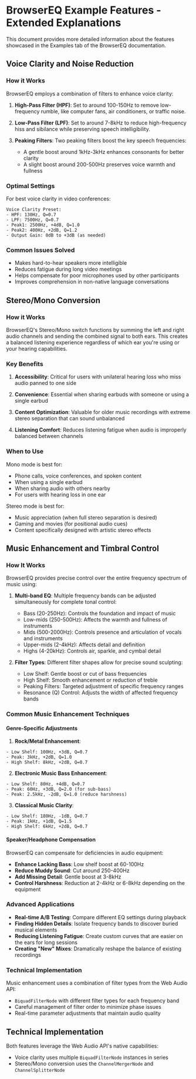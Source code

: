 # BrowserEQ Example Features - Extended Explanations

This document provides more detailed information about the features showcased in the Examples tab of the BrowserEQ documentation.

## Voice Clarity and Noise Reduction

### How it Works

BrowserEQ employs a combination of filters to enhance voice clarity:

1. **High-Pass Filter (HPF)**: Set to around 100-150Hz to remove low-frequency rumble, like computer fans, air conditioners, or traffic noise.

2. **Low-Pass Filter (LPF)**: Set to around 7-8kHz to reduce high-frequency hiss and sibilance while preserving speech intelligibility.

3. **Peaking Filters**: Two peaking filters boost the key speech frequencies:
   - A gentle boost around 1kHz-3kHz enhances consonants for better clarity
   - A slight boost around 200-500Hz preserves voice warmth and fullness

### Optimal Settings

For best voice clarity in video conferences:

```
Voice Clarity Preset:
- HPF: 130Hz, Q=0.7
- LPF: 7500Hz, Q=0.7
- Peak1: 2500Hz, +4dB, Q=1.0
- Peak2: 400Hz, +2dB, Q=1.2
- Output Gain: 0dB to +3dB (as needed)
```

### Common Issues Solved

- Makes hard-to-hear speakers more intelligible
- Reduces fatigue during long video meetings
- Helps compensate for poor microphones used by other participants
- Improves comprehension in non-native language conversations

## Stereo/Mono Conversion

### How it Works

BrowserEQ's Stereo/Mono switch functions by summing the left and right audio channels and sending the combined signal to both ears. This creates a balanced listening experience regardless of which ear you're using or your hearing capabilities.

### Key Benefits

1. **Accessibility**: Critical for users with unilateral hearing loss who miss audio panned to one side

2. **Convenience**: Essential when sharing earbuds with someone or using a single earbud

3. **Content Optimization**: Valuable for older music recordings with extreme stereo separation that can sound unbalanced

4. **Listening Comfort**: Reduces listening fatigue when audio is improperly balanced between channels

### When to Use

Mono mode is best for:
- Phone calls, voice conferences, and spoken content
- When using a single earbud
- When sharing audio with others nearby
- For users with hearing loss in one ear

Stereo mode is best for:
- Music appreciation (when full stereo separation is desired)
- Gaming and movies (for positional audio cues)
- Content specifically designed with artistic stereo effects

## Music Enhancement and Timbral Control

### How It Works

BrowserEQ provides precise control over the entire frequency spectrum of music using:

1. **Multi-band EQ**: Multiple frequency bands can be adjusted simultaneously for complete tonal control:
   - Bass (20-250Hz): Controls the foundation and impact of music
   - Low-mids (250-500Hz): Affects the warmth and fullness of instruments
   - Mids (500-2000Hz): Controls presence and articulation of vocals and instruments
   - Upper-mids (2-4kHz): Affects detail and definition
   - Highs (4-20kHz): Controls air, sparkle, and cymbal detail

2. **Filter Types**: Different filter shapes allow for precise sound sculpting:
   - Low Shelf: Gentle boost or cut of bass frequencies
   - High Shelf: Smooth enhancement or reduction of treble
   - Peaking Filters: Targeted adjustment of specific frequency ranges
   - Resonance (Q) Control: Adjusts the width of affected frequency bands

### Common Music Enhancement Techniques

#### Genre-Specific Adjustments

1. **Rock/Metal Enhancement**:
```
- Low Shelf: 100Hz, +3dB, Q=0.7
- Peak: 3kHz, +2dB, Q=1.0
- High Shelf: 8kHz, +2dB, Q=0.7
```

2. **Electronic Music Bass Enhancement**:
```
- Low Shelf: 80Hz, +4dB, Q=0.7
- Peak: 60Hz, +3dB, Q=2.0 (for sub-bass)
- Peak: 2.5kHz, -2dB, Q=1.0 (reduce harshness)
```

3. **Classical Music Clarity**:
```
- Low Shelf: 180Hz, -1dB, Q=0.7
- Peak: 1kHz, +1dB, Q=1.5
- High Shelf: 6kHz, +2dB, Q=0.7
```

#### Speaker/Headphone Compensation

BrowserEQ can compensate for deficiencies in audio equipment:

- **Enhance Lacking Bass**: Low shelf boost at 60-100Hz
- **Reduce Muddy Sound**: Cut around 250-400Hz
- **Add Missing Detail**: Gentle boost at 3-8kHz
- **Control Harshness**: Reduction at 2-4kHz or 6-8kHz depending on the equipment

### Advanced Applications

- **Real-time A/B Testing**: Compare different EQ settings during playback
- **Finding Hidden Details**: Isolate frequency bands to discover buried musical elements
- **Reducing Listening Fatigue**: Create custom curves that are easier on the ears for long sessions
- **Creating "New" Mixes**: Dramatically reshape the balance of existing recordings

### Technical Implementation

Music enhancement uses a combination of filter types from the Web Audio API:
- `BiquadFilterNode` with different filter types for each frequency band
- Careful management of filter order to minimize phase issues
- Real-time parameter adjustments that maintain audio quality

## Technical Implementation

Both features leverage the Web Audio API's native capabilities:
- Voice clarity uses multiple `BiquadFilterNode` instances in series
- Stereo/Mono conversion uses the `ChannelMergerNode` and `ChannelSplitterNode`
